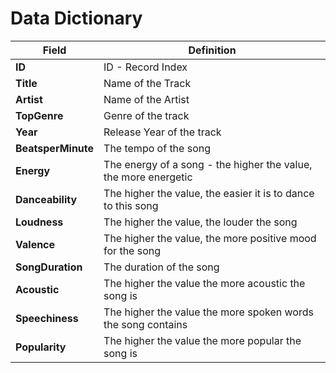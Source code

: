 # Data Dictionary



|Field|Definition|
|---|---|
**ID** | ID - Record Index
**Title** | Name of the Track
**Artist** | Name of the Artist
**TopGenre** | Genre of the track
**Year** | Release Year of the track
**BeatsperMinute** | The tempo of the song
**Energy** | The energy of a song - the higher the value, the more energetic
**Danceability** | The higher the value, the easier it is to dance to this song
**Loudness** | The higher the value, the louder the song
**Valence** |The higher the value, the more positive mood for the song
**SongDuration** | The duration of the song
**Acoustic** | The higher the value the more acoustic the song is
**Speechiness** | The higher the value the more spoken words the song contains
**Popularity** | The higher the value the more popular the song is
